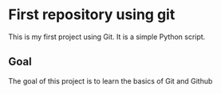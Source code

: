 # First repository using git

This is my first project using Git. It is a simple Python script.

## Goal

The goal of this project is to learn the basics of Git and Github


